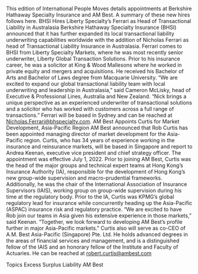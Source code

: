 This edition of International People Moves details appointments at Berkshire Hathaway Specialty Insurance and AM Best.
A summary of these new hires follows here.
BHSI Hires Liberty Specialty’s Ferrari as Head of Transactional Liability in Australasia
Berkshire Hathaway Specialty Insurance (BHSI) announced that it has further expanded its local transactional liability underwriting capabilities worldwide with the addition of Nicholas Ferrari as head of Transactional Liability Insurance in Australasia.
Ferrari comes to BHSI from Liberty Specialty Markets, where he was most recently senior underwriter, Liberty Global Transaction Solutions. Prior to his insurance career, he was a solicitor at King & Wood Mallesons where he worked in private equity and mergers and acquisitions. He received his Bachelor of Arts and Bachelor of Laws degree from Macquarie University.
“We are excited to expand our global transactional liability team with local underwriting and leadership in Australasia,” said Cameron McLisky, head of Executive & Professional Lines, Australia and New Zealand. “Nick brings a unique perspective as an experienced underwriter of transactional solutions and a solicitor who has worked with customers across a full range of transactions.”
Ferrari will be based in Sydney and can be reached at Nicholas.Ferrari@bhspecialty.com.
AM Best Appoints Curtis for Market Development, Asia-Pacific Region
AM Best announced that Rob Curtis has been appointed managing director of market development for the Asia-Pacific region.
Curtis, who has 34 years of experience working in the insurance and reinsurance markets, will be based in Singapore and report to Andrea Keenan, executive vice president and chief strategy officer. The appointment was effective July 1, 2022.
Prior to joining AM Best, Curtis was the head of the major groups and technical expert teams at Hong Kong’s Insurance Authority (IA), responsible for the development of Hong Kong’s new group-wide supervision and macro-prudential frameworks. Additionally, he was the chair of the International Association of Insurance Supervisors (IAIS), working group on group-wide supervision during his time at the regulatory body.
Prior to the IA, Curtis was KPMG’s global regulatory lead for insurance while concurrently heading up the Asia-Pacific (ASPAC) insurance risk and regulatory practice.
“We are excited to have Rob join our teams in Asia given his extensive experience in those markets,” said Keenan. “Together, we look forward to developing AM Best’s profile further in major Asia-Pacific markets.”
Curtis also will serve as co-CEO of A.M. Best Asia-Pacific (Singapore) Pte. Ltd. He holds advanced degrees in the areas of financial services and management, and is a distinguished fellow of the IAIS and an honorary fellow of the Institute and Faculty of Actuaries. He can be reached at robert.curtis@ambest.com

Topics
Excess Surplus
Liability
AM Best
